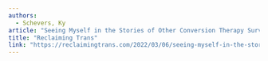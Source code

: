 ```yaml
---
authors:
  - Schevers, Ky
article: "Seeing Myself in the Stories of Other Conversion Therapy Survivors"
title: "Reclaiming Trans"
link: "https://reclaimingtrans.com/2022/03/06/seeing-myself-in-the-stories-of-other-conversion-therapy-survivors"
---
```

